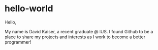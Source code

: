 # hello-world

Hello,

My name is David Kaiser, a recent graduate @ IUS. I found Github to be a place to share my projects and interests as I work to become a better programmer! 
